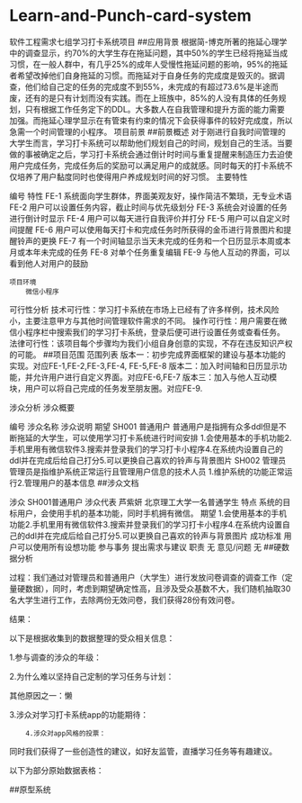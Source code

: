 # Learn-and-Punch-card-system
软件工程需求七组学习打卡系统项目
##应用背景
根据简-博克所著的拖延心理学中的调查显示，约70%的大学生存在拖延问题，其中50%的学生已经将拖延当成习惯，在一般人群中，有几乎25%的成年人受慢性拖延问题的影响，95%的拖延者希望改掉他们自身拖延的习惯。而拖延对于自身任务的完成度是毁灭的。据调查，他们给自己定的任务的完成度不到55%，未完成的有超过73.6%是半途而废，还有的是只有计划而没有实践。而在上班族中，85%的人没有具体的任务规划，只有根据工作任务定下的DDL。大多数人在自我管理和提升方面的能力需要加强。而拖延心理学显示在有管束有约束的情况下会获得事件的较好完成度，所以急需一个时间管理的小程序。
项目前景
##前景概述
对于刚进行自我时间管理的大学生而言，学习打卡系统可以帮助他们规划自己的时间，规划自己的生活。当要做的事被确定之后，学习打卡系统会通过倒计时时间与重复提醒来制造压力去迫使用户完成任务，完成任务后的奖励可以满足用户的成就感。同时每天的打卡系统不仅培养了用户黏度同时也使得用户养成规划时间的好习惯。
主要特性

编号	特性
FE-1	系统面向学生群体，界面美观友好，操作简洁不繁琐，无专业术语
FE-2	用户可以设置任务内容，截止时间与优先级划分
FE-3	系统会对设置的任务进行倒计时显示
FE-4	用户可以每天进行自我评价并打分
FE-5	用户可以自定义时间提醒
FE-6	用户可以使用每天打卡和完成任务时所获得的金币进行背景图片和提醒铃声的更换
FE-7	有一个时间轴显示当天未完成的任务和一个日历显示本周或本月或本年未完成的任务
FE-8	对单个任务重复编辑
FE-9	与他人互动的界面，可以看到他人对用户的鼓励

	项目环境
		微信小程序 
可行性分析
		技术可行性：学习打卡系统在市场上已经有了许多样例，技术风险小，主要注意甲方与其他时间管理软件需求的不同。
		操作可行性：用户需要在微信小程序栏中搜索我们的学习打卡系统，登录后便可进行设置任务或查看任务。
		法律可行性：该项目每个步骤均为我们小组自身创意的实现，不存在违反知识产权的可能。
##项目范围
	范围列表
	版本一：初步完成界面框架的建设与基本功能的实现。对应FE-1,FE-2,FE-3,FE-4,
FE-5,FE-8
	版本二：加入时间轴和日历显示功能，并允许用户进行自定义界面。对应FE-6,FE-7
版本三：加入与他人互动模块，用户可以将自己完成的任务发至朋友圈。对应FE-9.
	
涉众分析
	涉众概要

编号	涉众名称	涉众说明	期望
SH001	普通用户	普通用户是指拥有众多ddl但是不断拖延的大学生，可以使用学习打卡系统进行时间安排	1.会使用基本的手机功能2.手机里用有微信软件3.搜索并登录我们的学习打卡小程序4.在系统内设置自己的ddl并在完成后给自己打分5.可以更换自己喜欢的铃声与背景图片
SH002	管理员	管理员是指维护系统正常运行且管理用户信息的技术人员	1.维护系统的功能正常运行2.管理用户的基本信息
##涉众文档

涉众	SH001普通用户
涉众代表	芦紫妍 北京理工大学一名普通学生
特点	系统的目标用户，会使用手机的基本功能，同时手机拥有微信。
期望	1.会使用基本的手机功能2.手机里用有微信软件3.搜索并登录我们的学习打卡小程序4.在系统内设置自己的ddl并在完成后给自己打分5.可以更换自己喜欢的铃声与背景图片
成功标准	用户可以使用所有设想功能
参与事务	提出需求与建议
职责	无
意见/问题	无
##硬数据分析

过程：我们通过对管理员和普通用户（大学生）进行发放问卷调查的调查工作（定量硬数据），同时，考虑到期望确定性高，且涉及受众基数不大，我们随机抽取30名大学生进行工作，去除两份无效问卷，我们获得28份有效问卷。

结果：

以下是根据收集到的数据整理的受众相关信息：

1.参与调查的涉众的年级：
 
2.为什么难以坚持自己定制的学习任务与计划：
 
其他原因之一：懒

3.涉众对学习打卡系统app的功能期待：
 
 

		4.涉众对app风格的投票：
 
同时我们获得了一些创造性的建议，如好友监管，直播学习任务等有趣建议。


以下为部分原始数据表格：

 
 

##原型系统
 
